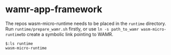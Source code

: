# wamr-app-framework

The repos wasm-micro-runtime needs to be placed in the `runtime` directory.
Run `runtime/prepare_wamr.sh` firstly, or use `ln -s path_to_wamr wasm-micro-runtime`to create a symbolic link pointing to WAMR.
```shell
$:ls runtime
wasm-micro-runtime
```
